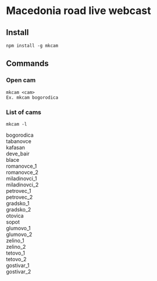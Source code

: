 # Macedonia road live webcast

## Install
```
npm install -g mkcam
```

## Commands

### Open cam
```
mkcam <cam>  
Ex. mkcam bogorodica
```

### List of cams <cam>
```
mkcam -l
```

bogorodica  
tabanovce  
kafasan  
deve_bair  
blace  
romanovce_1  
romanovce_2  
miladinovci_1  
miladinovci_2  
petrovec_1  
petrovec_2  
gradsko_1  
gradsko_2  
otovica  
sopot  
glumovo_1  
glumovo_2  
zelino_1  
zelino_2  
tetovo_1  
tetovo_2  
gostivar_1  
gostivar_2  